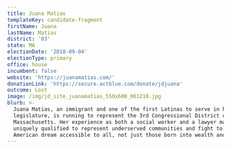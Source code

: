 ```yaml
---
title: Juana Matias
templateKey: candidate-fragment
firstName: Juana
lastName: Matias
district: '03'
state: MA
electionDate: '2018-09-04'
electionType: primary
office: house
incumbent: false
website: 'https://juanamatias.com/'
donationLink: 'https://secure.actblue.com/donate/jdjuana'
outcome: Lost
image: /img/jd_site_juanamatias_550x600_061218.jpg
blurb: >-
  Juana Matias, an immigrant and one of the first Latinas to serve in her state
  legislature, is running to represent the 3rd Congressional District of
  Massachusetts. Her experience as both a social worker and a lawyer makes her
  uniquely qualified to represent underserved communities and fight to make the
  American dream accessible to all, not just those born into wealth and power.
---
```


